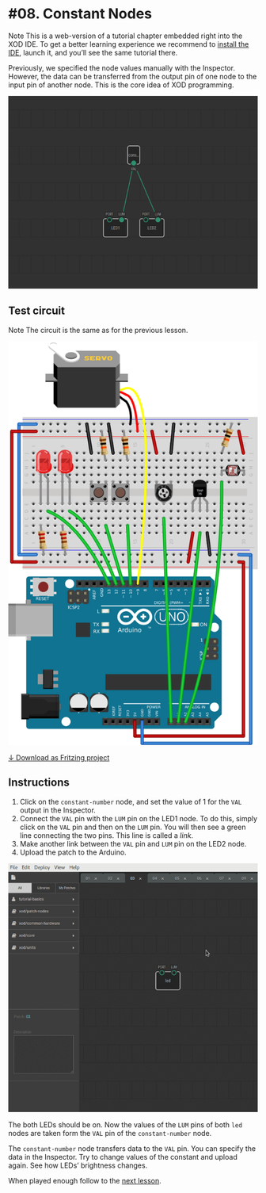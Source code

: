 
# #08. Constant Nodes

<div class="ui segment">
<span class="ui ribbon label">Note</span>
This is a web-version of a tutorial chapter embedded right into the XOD IDE.
To get a better learning experience we recommend to
<a href="../install/">install the IDE</a>, launch it, and you’ll see the
same tutorial there.
</div>

Previously, we specified the node values manually with the Inspector. However,
the data can be transferred from the output pin of one node to the input pin of
another node. This is the core idea of XOD programming.

![Patch](./patch.png)

## Test circuit

<div class="ui segment">
<span class="ui ribbon label">Note</span>
The circuit is the same as for the previous lesson.
</div>

![Circuit](./circuit.fz.png)

[↓ Download as Fritzing project](./circuit.fzz)

## Instructions

1. Click on the `constant-number` node, and set the value of 1 for the `VAL`
   output in the Inspector.
2. Connect the `VAL` pin with the `LUM` pin on the LED1 node. To do this,
   simply click on the `VAL` pin and then on the `LUM` pin. You will then see a
   green line connecting the two pins. This line is called a *link*.
3. Make another link between the `VAL` pin and `LUM` pin on the LED2 node.
4. Upload the patch to the Arduino.

![Screencast](./screencast.gif)

The both LEDs should be on. Now the values of the `LUM` pins of both `led`
nodes are taken form the `VAL` pin of the `constant-number` node.

The `constant-number` node transfers data to the `VAL` pin. You can specify the
data in the Inspector. Try to change values of the constant and upload again.
See how LEDs’ brightness changes.

When played enough follow to the [next lesson](../09-pot/).
